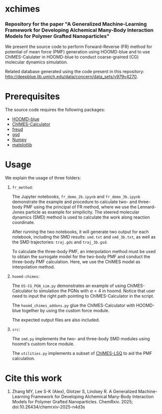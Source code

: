 # xchimes

###  Repository for the paper "A Generalized Machine-Learning Framework for Developing Alchemical Many-Body Interaction Models for Polymer Grafted Nanoparticles"

We present the source code to perform Forward-Reverse (FR) method for potential of mean force (PMF) generation using HOOMD-blue and to use ChIMES-Calulater in HOOMD-blue to conduct coarse-grained (CG) molecular dynamics simulation.

Related database generated using the code present in this repository: http://deepblue.lib.umich.edu/data/concern/data_sets/v979v4270.

# Prerequisites

The source code requires the following packages:

* [HOOMD-blue](https://github.com/glotzerlab/hoomd-blue)
* [ChIMES-Calculator](https://github.com/rk-lindsey/chimes_calculator)
* [freud](https://github.com/glotzerlab/freud)
* [gsd](https://github.com/glotzerlab/gsd)
* [Numpy](https://github.com/numpy/numpy)
* [matplotlib](https://github.com/matplotlib/matplotlib)

# Usage
We explain the usage of three folders:

1. `fr_method`:

    The Jupyter notebooks, `fr_demo_2b.ipynb` and `fr_demo_3b.ipynb` demonstrate the example and procedure to calculate two- and three-body PMF using the principal of FR method, where we use the Lennard-Jones particle as example for simpilicity. The steered molecular dynamics (SMD) method is used to calculate the work along reaction coordinate.

    After running the two notebooks, it will generate two output for each notebook, including the SMD results: `smd.txt` and `smd_3b.txt`, as well as the SMD trajectories: `traj.gds` and `traj_3b.gsd`.

    To calculate the three-body PMF, an interpolation method must be used to obtain the surrogate model for the two-body PMF and conduct the three-body PMF calculation. Here, we use the ChIMES model as interpolation method.

2. `hoomd-chimes`:

    The `OS-CG_PGN_sim.py` demonstrates an example of using ChIMES-Calculator to simulation the PGNs with $\alpha=4$ in hoomd.
    Notice that user need to input the right path pointing to ChIMES-Calculator in the script.

    The `hoomd_chimes_addons.py` glue the ChIMES-Calculator with HOOMD-blue together by using the custom force module.

    The expected output files are also included.

3. `src`:

    The `smd.py` implements the two- and three-body SMD modules using hoomd's custom force module.

    The `utilities.py` implements a subset of [ChIMES-LSQ](https://github.com/rk-lindsey/chimes_lsq) to aid the PMF calculation.


# Cite this work
1. Zhang MY, Lee S-K (Alex), Glotzer S, Lindsey R. A Generalized Machine-Learning Framework for Developing Alchemical Many-Body Interaction Models for Polymer Grafted Nanoparticles. ChemRxiv. 2025; doi:10.26434/chemrxiv-2025-n4d3s
